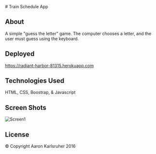 <snippet>
  <content>
# Train Schedule App

## About
A simple "guess the letter" game.  The computer chooses a letter, and the user must guess using the keyboard.
## Deployed
https://radiant-harbor-81315.herokuapp.com
## Technologies Used
HTML, CSS, Boostrap, & Javascript
## Screen Shots
![Screen1](https://s32.postimg.org/5bagin7fp/Screen_Shot_2016_07_26_at_8_02_26_PM.png "Psychic Game")
## License
© Copyright Aaron Karlsruher 2016
  <tabTrigger></tabTrigger>
</snippet>

